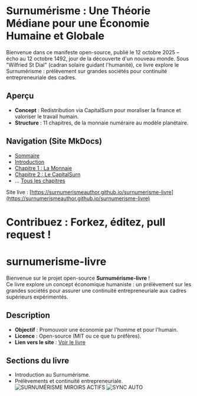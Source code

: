 # Surnumérisme : Une Théorie Médiane pour une Économie Humaine et Globale

Bienvenue dans ce manifeste open-source, publié le 12 octobre 2025 – écho au 12 octobre 1492, jour de la découverte d'un nouveau monde. Sous "Wilfried St Dial" (cadran solaire guidant l'humanité), ce livre explore le Surnumérisme : prélèvement sur grandes sociétés pour continuité entrepreneuriale des cadres.

## Aperçu
- **Concept** : Redistribution via CapitalSurn pour moraliser la finance et valoriser le travail humain.
- **Structure** : 11 chapitres, de la monnaie numéraire au modèle planétaire.

## Navigation (Site MkDocs)
- [Sommaire](sommaire.md)
- [Introduction](introduction.md)
- [Chapitre 1 : La Monnaie](chapitre1.md)
- [Chapitre 2 : Le CapitalSurn](chapitre2.md)
- ... [Tous les chapitres](sommaire.md)

Site live : [https://surnumerismeauthor.github.io/surnumerisme-livre](https://surnumerismeauthor.github.io/surnumerisme-livre)

Contribuez : Forkez, éditez, pull request !
=======
# surnumerisme-livre

Bienvenue sur le projet open-source **Surnumérisme-livre** !  
Ce livre explore un concept économique humaniste : un prélèvement sur les grandes sociétés pour assurer une continuité entrepreneuriale aux cadres supérieurs expérimentés.

## Description
- **Objectif** : Promouvoir une économie par l'homme et pour l'humain.
- **Licence** : Open-source (MIT ou ce que tu préfères).
- **Lien vers le site** : [Voir le livre](https://surnumerismeauthor.github.io/surnumerisme-livre/)

## Sections du livre
- Introduction au Surnumérisme.
- Prélèvements et continuité entrepreneuriale.
![SURNUMÉRISME MIROIRS ACTIFS](https://img.shields.io/badge/SURNUM%C3%89RISME%20MIROIRS%20ACTIFS-%E2%9C%85-success?style=for-the-badge&logo=github)
![SYNC AUTO](https://img.shields.io/github/actions/workflow/status/SurnumerismeAuthor/surnumerisme-org/sync.yml?branch=main&label=SYNC%20AUTO&style=for-the-badge&logo=github&color=green)
<image-card alt="SURNUMÉRISME MIROIRS ACTIFS" src="https://img.shields.io/badge/SURNUM%C3%89RISME%20MIROIRS%20ACTIFS-%E2%9C%85-success?style=for-the-badge&logo=github" ></image-card>
<image-card alt="SYNC AUTO" src="https://img.shields.io/github/actions/workflow/status/SurnumerismeAuthor/surnumerisme-org/sync.yml?branch=main&label=SYNC%20AUTO&style=for-the-badge&logo=github&color=green" ></image-card>
